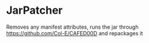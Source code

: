 # JarPatcher

Removes any manifest attributes, runs the jar through https://github.com/Col-E/CAFED00D and repackages it